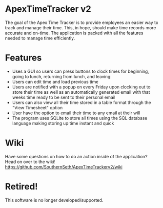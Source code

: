 # ApexTimeTracker v2
The goal of the Apex Time Tracker is to provide employees an easier way to track and manage their time. This, in hope, should make time records more accurate and on-time. The application is packed with all the features needed to manage time efficiently. 

# Features
* Uses a GUI so users can press buttons to clock times for beginning, going to lunch, returning from lunch, and leaving
* Users can edit time and load previous time
* Users are notified with a popup on every Friday upon clocking out to store their time as well as an automatically generated email with that weeks time ready to be sent to their personal email
* Users can also view all their time stored in a table format through the "View Timesheet" option
* User have the option to email their time to any email at their will
* The program uses SQLite to store all times using the SQL database language making storing up time instant and quick

# Wiki
Have some questions on how to do an action inside of the application? Head on over to the wiki! https://github.com/SouthernSeth/ApexTimeTrackerv2/wiki

# Retired!
This software is no longer developed/supported.
